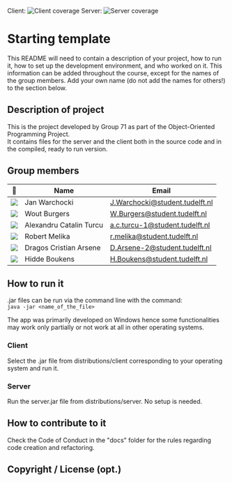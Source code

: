 Client: ![Client coverage](https://gitlab.ewi.tudelft.nl/cse1105/2020-2021/team-repositories/oopp-group-71/repository-template/badges/master/coverage.svg?job=client-test)
Server: ![Server coverage](https://gitlab.ewi.tudelft.nl/cse1105/2020-2021/team-repositories/oopp-group-71/repository-template/badges/master/coverage.svg?job=server-test)


# Starting template

This README will need to contain a description of your project, how to run it, how to set up the development environment, and who worked on it.
This information can be added throughout the course, except for the names of the group members.
Add your own name (do not add the names for others!) to the section below.

## Description of project

This is the project developed by Group 71 as part of the Object-Oriented Programming Project. \
It contains files for the server and the client both in the source code and in the compiled, ready to run version. 

## Group members

| 📸 | Name | Email |
|---|---|---|
| ![](https://eu.ui-avatars.com/api/?name=JW&length=4&size=50&color=DDD&background=777&font-size=0.325) | Jan Warchocki| J.Warchocki@student.tudelft.nl |
| ![](https://eu.ui-avatars.com/api/?name=WB&length=4&size=50&color=DDD&background=777&font-size=0.325) | Wout Burgers | W.Burgers@student.tudelft.nl |
| ![](https://eu.ui-avatars.com/api/?name=AT&length=4&size=50&color=DDD&background=777&font-size=0.325) | Alexandru Catalin Turcu | a.c.turcu-1@student.tudelft.nl |
| ![](https://eu.ui-avatars.com/api/?name=RM&length=4&size=50&color=DDD&background=777&font-size=0.325) | Robert Melika | r.melika@student.tudelft.nl |
| ![](https://eu.ui-avatars.com/api/?name=DCA&length=4&size=50&color=DDD&background=777&font-size=0.325) | Dragos Cristian Arsene | D.Arsene-2@student.tudelft.nl |
| ![](https://eu.ui-avatars.com/api/?name=HB&length=4&size=50&color=DDD&background=777&font-size=0.325) | Hidde Boukens | H.Boukens@student.tudelft.nl |
<!-- Instructions (remove once assignment has been completed -->
<!-- - Add (only!) your own name to the table above (use Markdown formatting) -->
<!-- - Mention your *student* email address -->
<!-- - Preferably add a recognisable photo, otherwise add your GitLab photo -->
<!-- - (please make sure the photos have the same size) --> 

## How to run it

.jar files can be run via the command line with the command: \
`java -jar <name_of_the_file>`

The app was primarily developed on Windows hence some functionalities may work only partially or not work
at all in other operating systems.

### Client

Select the .jar file from distributions/client corresponding to your operating system and run it.

### Server

Run the server.jar file from distributions/server. No setup is needed.  

## How to contribute to it

Check the Code of Conduct in the "docs" folder for the rules regarding code creation and refactoring.  

## Copyright / License (opt.)
